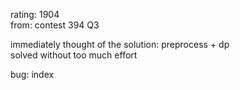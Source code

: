 rating: 1904  
from: contest 394 Q3

immediately thought of the solution: preprocess + dp  
solved without too much effort 

bug: index